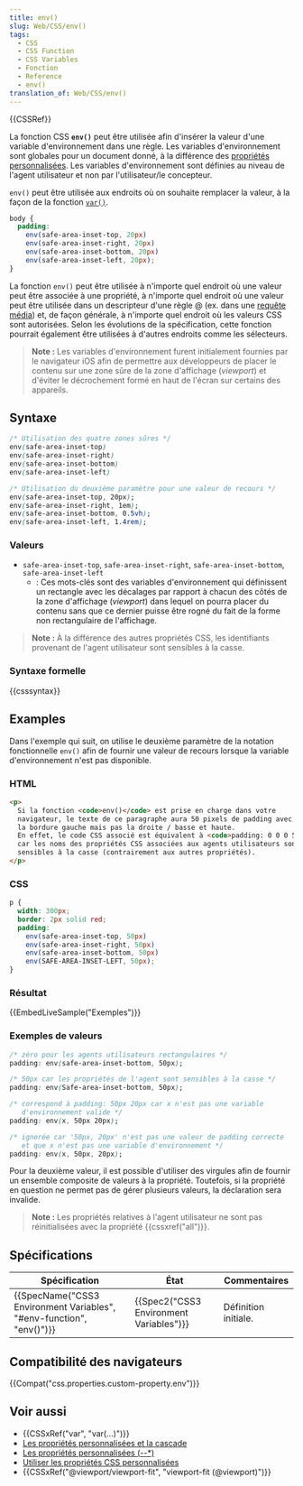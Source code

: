 ```yaml
---
title: env()
slug: Web/CSS/env()
tags:
  - CSS
  - CSS Function
  - CSS Variables
  - Fonction
  - Reference
  - env()
translation_of: Web/CSS/env()
---
```

{{CSSRef}}

La fonction CSS **`env()`** peut être utilisée afin d'insérer la valeur d'une variable d'environnement dans une règle. Les variables d'environnement sont globales pour un document donné, à la différence des [propriétés personnalisées](/fr/docs/Web/CSS/--*). Les variables d'environnement sont définies au niveau de l'agent utilisateur et non par l'utilisateur/le concepteur.

`env()` peut être utilisée aux endroits où on souhaite remplacer la valeur, à la façon de la fonction [`var()`](</fr/docs/Web/CSS/var()>).

```css
body {
  padding:
    env(safe-area-inset-top, 20px)
    env(safe-area-inset-right, 20px)
    env(safe-area-inset-bottom, 20px)
    env(safe-area-inset-left, 20px);
}
```

La fonction `env()` peut être utilisée à n'importe quel endroit où une valeur peut être associée à une propriété, à n'importe quel endroit où une valeur peut être utilisée dans un descripteur d'une règle @ (ex. dans une [requête média](/fr/docs/Web/CSS/@media)) et, de façon générale, à n'importe quel endroit où les valeurs CSS sont autorisées. Selon les évolutions de la spécification, cette fonction pourrait également être utilisées à d'autres endroits comme les sélecteurs.

> **Note :** Les variables d'environnement furent initialement fournies par le navigateur iOS afin de permettre aux développeurs de placer le contenu sur une zone sûre de la zone d'affichage (_viewport_) et d'éviter le décrochement formé en haut de l'écran sur certains des appareils.

## Syntaxe

```css
/* Utilisation des quatre zones sûres */
env(safe-area-inset-top)
env(safe-area-inset-right)
env(safe-area-inset-bottom)
env(safe-area-inset-left)

/* Utilisation du deuxième paramètre pour une valeur de recours */
env(safe-area-inset-top, 20px);
env(safe-area-inset-right, 1em);
env(safe-area-inset-bottom, 0.5vh);
env(safe-area-inset-left, 1.4rem);
```

### Valeurs

- `safe-area-inset-top`, `safe-area-inset-right`, `safe-area-inset-bottom`, `safe-area-inset-left`
  - : Ces mots-clés sont des variables d'environnement qui définissent un rectangle avec les décalages par rapport à chacun des côtés de la zone d'affichage (_viewport_) dans lequel on pourra placer du contenu sans que ce dernier puisse être rogné du fait de la forme non rectangulaire de l'affichage.

> **Note :** À la différence des autres propriétés CSS, les identifiants provenant de l'agent utilisateur sont sensibles à la casse.

### Syntaxe formelle

{{csssyntax}}

## Examples

Dans l'exemple qui suit, on utilise le deuxième paramètre de la notation fonctionnelle `env()` afin de fournir une valeur de recours lorsque la variable d'environnement n'est pas disponible.

### HTML

```html
<p>
  Si la fonction <code>env()</code> est prise en charge dans votre
  navigateur, le texte de ce paragraphe aura 50 pixels de padding avec
  la bordure gauche mais pas la droite / basse et haute.
  En effet, le code CSS associé est équivalent à <code>padding: 0 0 0 50px</code>
  car les noms des propriétés CSS associées aux agents utilisateurs sont
  sensibles à la casse (contrairement aux autres propriétés).
</p>
```

### CSS

```css
p {
  width: 300px;
  border: 2px solid red;
  padding:
    env(safe-area-inset-top, 50px)
    env(safe-area-inset-right, 50px)
    env(safe-area-inset-bottom, 50px)
    env(SAFE-AREA-INSET-LEFT, 50px);
}
```

### Résultat

{{EmbedLiveSample("Exemples")}}

### Exemples de valeurs

```css
/* zéro pour les agents utilisateurs rectangulaires */
padding: env(safe-area-inset-bottom, 50px);

/* 50px car les propriétés de l'agent sont sensibles à la casse */
padding: env(Safe-area-inset-bottom, 50px);

/* correspond à padding: 50px 20px car x n'est pas une variable
   d'environnement valide */
padding: env(x, 50px 20px);

/* ignorée car '50px, 20px' n'est pas une valeur de padding correcte
   et que x n'est pas une variable d'environnement */
padding: env(x, 50px, 20px);
```

Pour la deuxième valeur, il est possible d'utiliser des virgules afin de fournir un ensemble composite de valeurs à la propriété. Toutefois, si la propriété en question ne permet pas de gérer plusieurs valeurs, la déclaration sera invalide.

> **Note :** Les propriétés relatives à l'agent utilisateur ne sont pas réinitialisées avec la propriété {{cssxref("all")}}.

## Spécifications

| Spécification                                                                                | État                                                 | Commentaires         |
| -------------------------------------------------------------------------------------------- | ---------------------------------------------------- | -------------------- |
| {{SpecName("CSS3 Environment Variables", "#env-function", "env()")}} | {{Spec2("CSS3 Environment Variables")}} | Définition initiale. |

## Compatibilité des navigateurs

{{Compat("css.properties.custom-property.env")}}

## Voir aussi

- {{CSSxRef("var", "var(…)")}}
- [Les propriétés personnalisées et la cascade](/fr/docs/Web/CSS/CSS_Variables)
- [Les propriétés personnalisées (--\*)](/fr/docs/Web/CSS/--*)
- [Utiliser les propriétés CSS personnalisées](/fr/docs/Web/CSS/Les_variables_CSS)
- {{CSSxRef("@viewport/viewport-fit", "viewport-fit (@viewport)")}}
